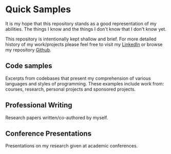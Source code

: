 # Quick Samples
It is my hope that this repository stands as a good representation of my abilities. The things I know and the things I don't know that I don't know yet.

This repository is intentionally kept shallow and brief. For more detailed history of my work/projects please feel free to visit my [LinkedIn](https://www.linkedin.com/in/sebastian-thiem-4b25b1159/) or browse my repository [Github](https://github.com/SeaBass917).

## Code samples
Excerpts from codebases that present my comprehension of various languages and styles of programming.
These examples include work from: courses, research, personal projects and sponsored projects.

## Professional Writing
Research papers written/co-authored by myself.

## Conference Presentations
Presentations on my research given at academic conferences.
